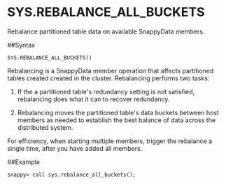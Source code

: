 # SYS.REBALANCE_ALL_BUCKETS

Rebalance partitioned table data on available SnappyData members.

##Syntax

``` pre
SYS.REBALANCE_ALL_BUCKETS()
```

Rebalancing is a SnappyData member operation that affects partitioned tables created created in the cluster. Rebalancing performs two tasks:

1.  If the a partitioned table's redundancy setting is not satisfied, rebalancing does what it can to recover redundancy. <!-- See <mark>RowStore Link - To be confirmed [Making a Partitioned Table Highly Available](http://rowstore.docs.snappydata.io/docs/data_management/partitioning-ha.html)</mark>.-->

2.  Rebalancing moves the partitioned table's data buckets between host members as needed to establish the best balance of data across the distributed system.

For efficiency, when starting multiple members, trigger the rebalance a single time, after you have added all members.
<!--
<mark>[Rebalancing Partitioned Data on SnappyData Members](http://rowstore.docs.snappydata.io/docs/data_management/rebalancing_pr_data.html) </mark> provides additional information about the rebalancing operation.-->

##Example

``` pre
snappy> call sys.rebalance_all_buckets();
```


